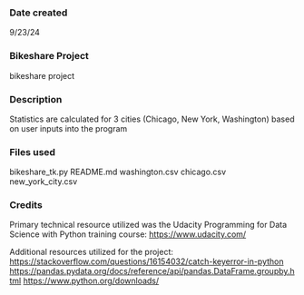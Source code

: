 ### Date created
9/23/24

### Bikeshare Project
bikeshare project

### Description
Statistics are calculated for 3 cities (Chicago, New York, Washington) based on user inputs into the program

### Files used
bikeshare_tk.py
README.md
washington.csv
chicago.csv
new_york_city.csv

### Credits
Primary technical resource utilized was the Udacity Programming for Data Science with Python training course:  https://www.udacity.com/

Additional resources utilized for the project:
https://stackoverflow.com/questions/16154032/catch-keyerror-in-python
https://pandas.pydata.org/docs/reference/api/pandas.DataFrame.groupby.html
https://www.python.org/downloads/
